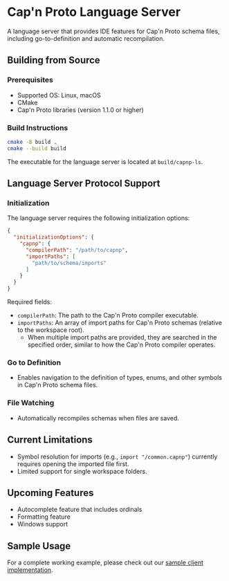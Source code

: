 # Cap'n Proto Language Server

A language server that provides IDE features for Cap'n Proto schema files, including go-to-definition and automatic recompilation.

## Building from Source

### Prerequisites

- Supported OS: Linux, macOS
- CMake
- Cap'n Proto libraries (version 1.1.0 or higher)

### Build Instructions

```bash
cmake -B build .
cmake --build build
```
The executable for the language server is located at `build/capnp-ls`.

## Language Server Protocol Support

### Initialization

The language server requires the following initialization options:

```json
{
  "initializationOptions": {
    "capnp": {
      "compilerPath": "/path/to/capnp",
      "importPaths": [
        "path/to/schema/imports"
      ]
    }
  }
}
```
Required fields:
- `compilerPath`: The path to the Cap'n Proto compiler executable.
- `importPaths`: An array of import paths for Cap'n Proto schemas (relative to the workspace root).
  - When multiple import paths are provided, they are searched in the specified order, similar to how the Cap'n Proto compiler operates.

### Go to Definition

- Enables navigation to the definition of types, enums, and other symbols in Cap'n Proto schema files.

### File Watching

- Automatically recompiles schemas when files are saved.

## Current Limitations

- Symbol resolution for imports (e.g., `import "/common.capnp"`) currently requires opening the imported file first.
- Limited support for single workspace folders.

## Upcoming Features

- Autocomplete feature that includes ordinals
- Formatting feature
- Windows support

## Sample Usage

For a complete working example, please check out our [sample client implementation](samples/README.md).